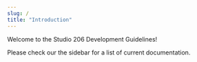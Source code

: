 ```yaml
---
slug: /
title: "Introduction"
---
```


Welcome to the Studio 206 Development Guidelines!

Please check our the sidebar for a list of current documentation.
